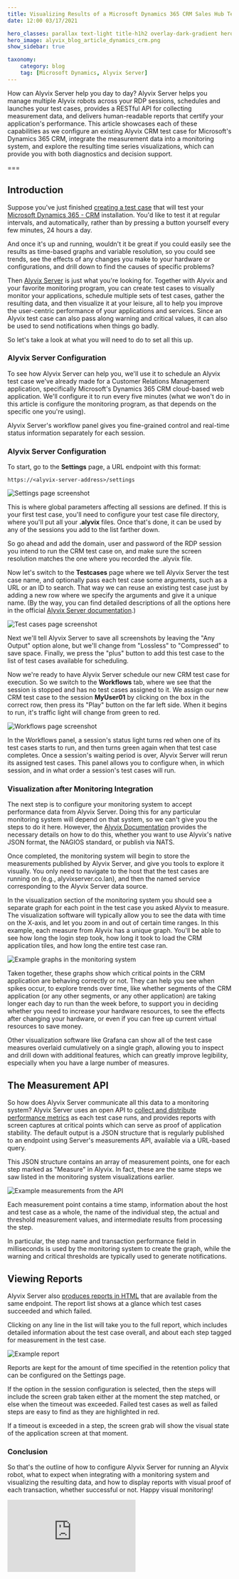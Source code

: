 ```yaml
---
title: Visualizing Results of a Microsoft Dynamics 365 CRM Sales Hub Test Case
date: 12:00 03/17/2021

hero_classes: parallax text-light title-h1h2 overlay-dark-gradient hero-large
hero_image: alyvix_blog_article_dynamics_crm.png
show_sidebar: true

taxonomy:
    category: blog
    tag: [Microsoft Dynamics, Alyvix Server]
---
```



How can Alyvix Server help you day to day? Alyvix Server helps you manage multiple Alyvix robots across your RDP sessions, schedules and launches your test cases, provides a RESTful API for collecting measurement data, and delivers human-readable reports that certify your application's performance. This article showcases each of these capabilities as we configure an existing Alyvix CRM test case for Microsoft's Dynamics 365 CRM, integrate the measurement data into a monitoring system, and explore the resulting time series visualizations, which can provide you with both diagnostics and decision support.


===


## Introduction

Suppose you've just finished [creating a test case](https://www.alyvix.com/blog/20210226_dynamics_crm) that will test your [Microsoft Dynamics 365 - CRM](https://dynamics.microsoft.com/en-us/crm/crm-system/) installation. You'd like to test it at regular intervals, and automatically, rather than by pressing a button yourself every few minutes, 24 hours a day.

And once it's up and running, wouldn't it be great if you could easily see the results as time-based graphs and variable resolution, so you could see trends, see the effects of any changes you make to your hardware or configurations, and drill down to find the causes of specific problems?

Then [Alyvix Server](https://www.youtube.com/watch?v=cqJcyb84G3E) is just what you're looking for. Together with Alyvix and your favorite monitoring program, you can create test cases to visually monitor your applications, schedule multiple sets of test cases, gather the resulting data, and then visualize it at your leisure, all to help you improve the user-centric performance of your applications and services. Since an Alyvix test case can also pass along warning and critical values, it can also be used to send notifications when things go badly.

So let's take a look at what you will need to do to set all this up.


### Alyvix Server Configuration

To see how Alyvix Server can help you, we'll use it to schedule an Alyvix test case we've already made for a Customer Relations Management application, specifically Microsoft's Dynamics 365 CRM cloud-based web application. We'll configure it to run every five minutes (what we won't do in this article is configure the monitoring program, as that depends on the specific one you're using).

Alyvix Server's workflow panel gives you fine-grained control and real-time status information separately for each session.


### Alyvix Server Configuration

To start, go to the **Settings** page, a URL endpoint with this format:

```
https://<alyvix-server-address>/settings
```

![Settings page screenshot](alyvix_blog_article_dynamics_crm_01.png)

This is where global parameters affecting all sessions are defined. If this is your first test case, you'll need to configure your test case file directory, where you'll put all your **.alyvix** files. Once that's done, it can be used by any of the sessions you add to the list farther down.

So go ahead and add the domain, user and password of the RDP session you intend to run the CRM test case on, and make sure the screen resolution matches the one where you recorded the .alyvix file.

Now let's switch to the **Testcases** page where we tell Alyvix Server the test case name, and optionally pass each test case some arguments, such as a URL or an ID to search. That way we can reuse an existing test case just by adding a new row where we specify the arguments and give it a unique name. (By the way, you can find detailed descriptions of all the options here in the official [Alyvix Server documentation](https://alyvix.com/learn/server/session_management.html).)

![Test cases page screenshot](alyvix_blog_article_dynamics_crm_02.png)

Next we'll tell Alyvix Server to save all screenshots by leaving the "Any Output" option alone, but we'll change from "Lossless" to "Compressed" to save space. Finally, we press the "plus" button to add this test case to the list of test cases available for scheduling.

Now we're ready to have Alyvix Server schedule our new CRM test case for execution. So we switch to the **Workflows** tab, where we see that the session is stopped and has no test cases assigned to it. We assign our new CRM test case to the session **MyUser01** by clicking on the box in the correct row, then press its "Play" button on the far left side. When it begins to run, it's traffic light will change from green to red.

![Workflows page screenshot](alyvix_blog_article_dynamics_crm_03.png)

In the Workflows panel, a session's status light turns red when one of its test cases starts to run, and then turns green again when that test case completes. Once a session's waiting period is over, Alyvix Server will rerun its assigned test cases. This panel allows you to configure when, in which session, and in what order a session's test cases will run.


### Visualization after Monitoring Integration

The next step is to configure your monitoring system to accept performance data from Alyvix Server. Doing this for any particular monitoring system will depend on that system, so we can't give you the steps to do it here. However, the [Alyvix Documentation](https://alyvix.com/learn/test_case_execution.html) provides the necessary details on how to do this, whether you want to use Alyvix's native JSON format, the NAGIOS standard, or publish via NATS.

Once completed, the monitoring system will begin to store the measurements published by Alyvix Server, and give you tools to explore it visually. You only need to navigate to the host that the test cases are running on (e.g., alyvixserver.co.lan), and then the named service corresponding to the Alyvix Server data source.

In the visualization section of the monitoring system you should see a separate graph for each point in the test case you asked Alyvix to measure. The visualization software will typically allow you to see the data with time on the X-axis, and let you zoom in and out of certain time ranges. In this example, each measure from Alyvix has a unique graph. You'll be able to see how long the login step took, how long it took to load the CRM application tiles, and how long the entire test case ran.

![Example graphs in the monitoring system](alyvix_blog_article_dynamics_crm_04.png)

Taken together, these graphs show which critical points in the CRM application are behaving correctly or not. They can help you see when spikes occur, to explore trends over time, like whether segments of the CRM application (or any other segments, or any other application) are taking longer each day to run than the week before, to support you in deciding whether you need to increase your hardware resources, to see the effects after changing your hardware, or even if you can free up current virtual resources to save money.

Other visualization software like Grafana can show all of the test case measures overlaid cumulatively on a single graph, allowing you to inspect and drill down with additional features, which can greatly improve legibility, especially when you have a large number of measures.


## The Measurement API

So how does Alyvix Server communicate all this data to a monitoring system? Alyvix Server uses an open API to [collect and distribute performance metrics](https://alyvix.com/learn/server/measurement_web_apis.html) as each test case runs, and provides reports with screen captures at critical points which can serve as proof of application stability. The default output is a JSON structure that is regularly published to an endpoint using Server's measurements API, available via a URL-based query.

This JSON structure contains an array of measurement points, one for each step marked as "Measure" in Alyvix. In fact, these are the same steps we saw listed in the monitoring system visualizations earlier.

![Example measurements from the API](alyvix_blog_article_dynamics_crm_05.png)

Each measurement point contains a time stamp, information about the host and test case as a whole, the name of the individual step, the actual and threshold measurement values, and intermediate results from processing the step.

In particular, the step name and transaction performance field in milliseconds is used by the monitoring system to create the graph, while the warning and critical thresholds are typically used to generate notifications.


## Viewing Reports

Alyvix Server also [produces reports in HTML](https://alyvix.com/learn/server/transaction_reporting.html) that are available from the same endpoint. The report list shows at a glance which test cases succeeded and which failed.

Clicking on any line in the list will take you to the full report, which includes detailed information about the test case overall, and about each step tagged for measurement in the test case.

![Example report](alyvix_blog_article_dynamics_crm_06.png)

Reports are kept for the amount of time specified in the retention policy that can be configured on the Settings page.

If the option in the session configuration is selected, then the steps will include the screen grab taken either at the moment the step matched, or else when the timeout was exceeded. Failed test cases as well as failed steps are easy to find as they are highlighted in red.

If a timeout is exceeded in a step, the screen grab will show the visual state of the application screen at that moment.


### Conclusion

So that's the outline of how to configure Alyvix Server for running an Alyvix robot, what to expect when integrating with a monitoring system and visualizing the resulting data, and how to display reports with visual proof of each transaction, whether successful or not. Happy visual monitoring!

<iframe width="288" height="162" src="https://www.youtube.com/embed/cqJcyb84G3E?color=white&rel=0" frameborder="0" allow="accelerometer; autoplay; encrypted-media; gyroscope; picture-in-picture" allowfullscreen></iframe>
